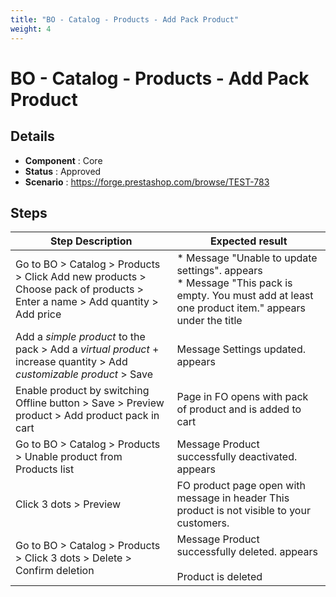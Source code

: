 ```yaml
---
title: "BO - Catalog - Products - Add Pack Product"
weight: 4
---
```


# BO - Catalog - Products - Add Pack Product
## Details
* **Component** : Core
* **Status** : Approved
* **Scenario** : https://forge.prestashop.com/browse/TEST-783

## Steps
| Step Description | Expected result |
| ----- | ----- |
| Go to BO > Catalog > Products > Click Add new products > Choose pack of products > Enter a name > Add quantity > Add price | * Message "Unable to update settings". appears<br> * Message "This pack is empty. You must add at least one product item." appears under the title |
| Add a *simple product* to the pack > Add a *virtual product* + increase quantity > Add *customizable product* > Save | Message Settings updated. appears |
| Enable product by switching Offline button > Save > Preview product > Add product pack in cart | Page in FO opens with pack of product and is added to cart |
| Go to BO > Catalog > Products > Unable product from Products list | Message Product successfully deactivated. appears |
| Click 3 dots > Preview | FO product page open with message in header This product is not visible to your customers. |
| Go to BO > Catalog > Products > Click 3 dots > Delete > Confirm deletion | Message Product successfully deleted. appears<br><br>Product is deleted |
